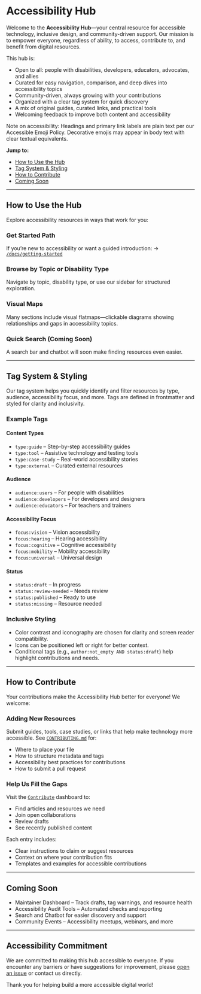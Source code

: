 # Accessibility Hub

Welcome to the **Accessibility Hub**—your central resource for accessible technology, inclusive design, and community-driven support. Our mission is to empower everyone, regardless of ability, to access, contribute to, and benefit from digital resources.

This hub is:

- Open to all: people with disabilities, developers, educators, advocates, and allies
- Curated for easy navigation, comparison, and deep dives into accessibility topics
- Community-driven, always growing with your contributions
- Organized with a clear tag system for quick discovery
- A mix of original guides, curated links, and practical tools
- Welcoming feedback to improve both content and accessibility

Note on accessibility: Headings and primary link labels are plain text per our Accessible Emoji Policy. Decorative emojis may appear in body text with clear textual equivalents.

**Jump to:**
- [How to Use the Hub](#how-to-use-the-hub)
- [Tag System & Styling](#tag-system--styling)
- [How to Contribute](#how-to-contribute)
- [Coming Soon](#coming-soon)

---

## How to Use the Hub

Explore accessibility resources in ways that work for you:

### Get Started Path
If you’re new to accessibility or want a guided introduction:
→ [`/docs/getting-started`](accessibility-resource/docs/60-community-contributions/getting-started.md)

### Browse by Topic or Disability Type
Navigate by topic, disability type, or use our sidebar for structured exploration.

### Visual Maps
Many sections include visual flatmaps—clickable diagrams showing relationships and gaps in accessibility topics.

### Quick Search (Coming Soon)
A search bar and chatbot will soon make finding resources even easier.

---

## Tag System & Styling

Our tag system helps you quickly identify and filter resources by type, audience, accessibility focus, and more. Tags are defined in frontmatter and styled for clarity and inclusivity.

### Example Tags

#### Content Types
- `type:guide` – Step-by-step accessibility guides
- `type:tool` – Assistive technology and testing tools
- `type:case-study` – Real-world accessibility stories
- `type:external` – Curated external resources

#### Audience
- `audience:users` – For people with disabilities
- `audience:developers` – For developers and designers
- `audience:educators` – For teachers and trainers

#### Accessibility Focus
- `focus:vision` – Vision accessibility
- `focus:hearing` – Hearing accessibility
- `focus:cognitive` – Cognitive accessibility
- `focus:mobility` – Mobility accessibility
- `focus:universal` – Universal design

#### Status
- `status:draft` – In progress
- `status:review-needed` – Needs review
- `status:published` – Ready to use
- `status:missing` – Resource needed

### Inclusive Styling
- Color contrast and iconography are chosen for clarity and screen reader compatibility.
- Icons can be positioned left or right for better context.
- Conditional tags (e.g., `author:not_empty AND status:draft`) help highlight contributions and needs.

---

## How to Contribute

Your contributions make the Accessibility Hub better for everyone! We welcome:

### Adding New Resources
Submit guides, tools, case studies, or links that help make technology more accessible. See [`CONTRIBUTING.md`](CONTRIBUTING.md) for:
- Where to place your file
- How to structure metadata and tags
- Accessibility best practices for contributions
- How to submit a pull request

### Help Us Fill the Gaps
Visit the [`Contribute`](accessibility-resource/flatmap-tools/contribute-dashboard-template.md) dashboard to:
- Find articles and resources we need
- Join open collaborations
- Review drafts
- See recently published content

Each entry includes:
- Clear instructions to claim or suggest resources
- Context on where your contribution fits
- Templates and examples for accessible contributions

---

## Coming Soon

- Maintainer Dashboard – Track drafts, tag warnings, and resource health
- Accessibility Audit Tools – Automated checks and reporting
- Search and Chatbot for easier discovery and support
- Community Events – Accessibility meetups, webinars, and more

---

## Accessibility Commitment

We are committed to making this hub accessible to everyone. If you encounter any barriers or have suggestions for improvement, please [open an issue](https://github.com/your-repo/issues) or contact us directly.

Thank you for helping build a more accessible digital world!
